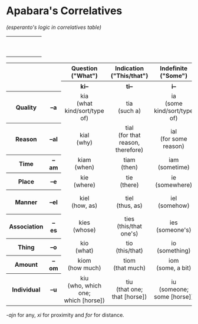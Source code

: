 # Apabara's Correlatives

*(esperanto's logic in correlatives table)*

|            |            |            |            |            |            |
|:----------:|:----------:|:----------:|:----------:|:----------:|:----------:|
|            |            |            |            |            |            |
|            |            |            |            |            |            |
|            |            |            |            |            |            |
|            |            |            |            |            |            |
|            |            |            |            |            |            |
|            |            |            |            |            |            |
|            |            |            |            |            |            |
|            |            |            |            |            |            |
|            |            |            |            |            |            |


<table class="wikitable" style="text-align:center">
  <tbody>
    <tr>
      <th colspan="2" rowspan="2"></th>
      <th>Question<br>("What")</th>
      <th>Indication<br>("This/that")</th>
      <th>Indefinite<br>("Some")</th>
      <th>Universal<br>("Each,&nbsp;every")</th>
      <th>Negative<br>("No")</th>
    </tr>
    <tr>
      <th>ki–</th>
      <th>ti–</th>
      <th>i–</th>
      <th>ĉi–</th>
      <th>neni–</th>
    </tr>
    <tr>
      <th>Quality</th>
      <th>–a</th>
      <td>kia<br>(what kind/sort/type of)</td>
      <td>tia<br>(such a)</td>
      <td>ia<br>(some kind/sort/type of)</td>
      <td>ĉia<br>(every kind/sort/type of)</td>
      <td>nenia<br>(no kind/sort/type of)</td>
    </tr>
    <tr>
      <th>Reason</th>
      <th>–al</th>
      <td>kial<br>(why)</td>
      <td>tial<br>(for that reason, <br>therefore)</td>
      <td>ial<br>(for some reason)</td>
      <td>ĉial<br>(for all reasons)</td>
      <td>nenial<br>(for no reason)</td>
    </tr>
    <tr>
      <th>Time</th>
      <th>–am</th>
      <td>kiam<br>(when)</td>
      <td>tiam<br>(then)</td>
      <td>iam<br>(sometime)</td>
      <td>ĉiam<br>(always)</td>
      <td>neniam<br>(never)</td>
    </tr>
    <tr>
      <th>Place</th>
      <th>–e</th>
      <td>kie<br>(where)</td>
      <td>tie<br>(there)</td>
      <td>ie<br>(somewhere)</td>
      <td>ĉie<br>(everywhere)</td>
      <td>nenie<br>(nowhere)</td>
    </tr>
    <tr>
      <th>Manner</th>
      <th>–el</th>
      <td>kiel<br>(how, as)</td>
      <td>tiel<br>(thus, as)</td>
      <td>iel<br>(somehow)</td>
      <td>ĉiel<br>(in every way)</td>
      <td>neniel<br>(no-how, in&nbsp;no&nbsp;way)</td>
    </tr>
    <tr>
      <th>Association</th>
      <th>–es</th>
      <td>kies<br>(whose)</td>
      <td>ties<br>(this/that one's)</td>
      <td>ies<br>(someone's)</td>
      <td>ĉies<br>(everyone's)</td>
      <td>nenies<br>(no one's)</td>
    </tr>
    <tr>
      <th>Thing</th>
      <th>–o</th>
      <td>kio<br>(what)</td>
      <td>tio<br>(this/that)</td>
      <td>io<br>(something)</td>
      <td>ĉio<br>(everything)</td>
      <td>nenio<br>(nothing)</td>
    </tr>
    <tr>
      <th>Amount</th>
      <th>–om</th>
      <td>kiom<br>(how much)</td>
      <td>tiom<br>(that much)</td>
      <td>iom<br>(some, a&nbsp;bit)</td>
      <td>ĉiom<br>(all of it)</td>
      <td>neniom<br>(none)</td>
    </tr>
    <tr>
      <th>Individual</th>
      <th>–u</th>
      <td>kiu<br>(who, which one; <br>which&nbsp;[horse])</td>
      <td>tiu<br>(that one; <br>that&nbsp;[horse])</td>
      <td>iu<br>(someone; <br>some&nbsp;[horse])</td>
      <td>ĉiu<br>(everyone; <br>each&nbsp;[horse], all&nbsp;[horses])</td>
      <td>neniu<br>(no one; <br>no&nbsp;[horse])</td>
    </tr>
  </tbody>
</table>


*-ajn* for any, *xi* for proximity and *for* for distance.
